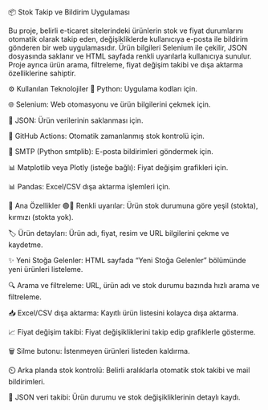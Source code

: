 
📦 Stok Takip ve Bildirim Uygulaması


Bu proje, belirli e-ticaret sitelerindeki ürünlerin stok ve fiyat durumlarını otomatik olarak takip eden, değişikliklerde kullanıcıya e-posta ile bildirim gönderen bir web uygulamasıdır.
Ürün bilgileri Selenium ile çekilir, JSON dosyasında saklanır ve HTML sayfada renkli uyarılarla kullanıcıya sunulur.
Proje ayrıca ürün arama, filtreleme, fiyat değişim takibi ve dışa aktarma özelliklerine sahiptir.

⚙️ Kullanılan Teknolojiler
🐍 Python: Uygulama kodları için.

🌐 Selenium: Web otomasyonu ve ürün bilgilerini çekmek için.

📁 JSON: Ürün verilerinin saklanması için.

🔄 GitHub Actions: Otomatik zamanlanmış stok kontrolü için.

📧 SMTP (Python smtplib): E-posta bildirimleri göndermek için.

📊 Matplotlib veya Plotly (isteğe bağlı): Fiyat değişim grafikleri için.

📊 Pandas: Excel/CSV dışa aktarma işlemleri için.

🚀 Ana Özellikler
🟢🔴 Renkli uyarılar: Ürün stok durumuna göre yeşil (stokta), kırmızı (stokta yok).

🏷️ Ürün detayları: Ürün adı, fiyat, resim ve URL bilgilerini çekme ve kaydetme.

✨ Yeni Stoğa Gelenler: HTML sayfada “Yeni Stoğa Gelenler” bölümünde yeni ürünleri listeleme.

🔍 Arama ve filtreleme: URL, ürün adı ve stok durumu bazında hızlı arama ve filtreleme.

📥 Excel/CSV dışa aktarma: Kayıtlı ürün listesini kolayca dışa aktarma.

📈 Fiyat değişim takibi: Fiyat değişikliklerini takip edip grafiklerle gösterme.

🗑️ Silme butonu: İstenmeyen ürünleri listeden kaldırma.

⏲️ Arka planda stok kontrolü: Belirli aralıklarla otomatik stok takibi ve mail bildirimleri.

📄 JSON veri takibi: Ürün durumu ve stok değişikliklerinin detaylı kaydı.
